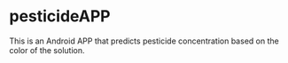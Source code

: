 # pesticideAPP
This is an Android APP that predicts pesticide concentration based on the color of the solution.
